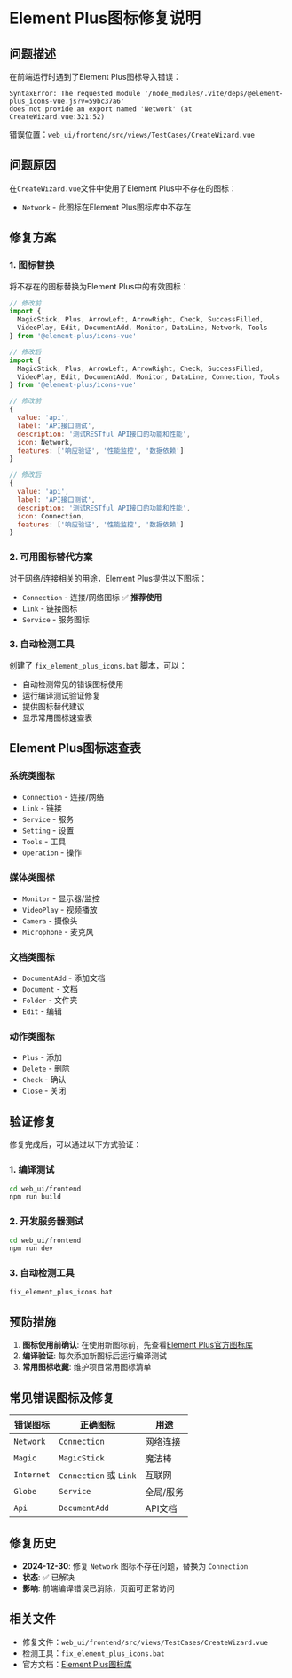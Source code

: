 # Element Plus图标修复说明

## 问题描述

在前端运行时遇到了Element Plus图标导入错误：

```
SyntaxError: The requested module '/node_modules/.vite/deps/@element-plus_icons-vue.js?v=59bc37a6' 
does not provide an export named 'Network' (at CreateWizard.vue:321:52)
```

错误位置：`web_ui/frontend/src/views/TestCases/CreateWizard.vue`

## 问题原因

在`CreateWizard.vue`文件中使用了Element Plus中不存在的图标：

- `Network` - 此图标在Element Plus图标库中不存在

## 修复方案

### 1. 图标替换

将不存在的图标替换为Element Plus中的有效图标：

```javascript
// 修改前
import {
  MagicStick, Plus, ArrowLeft, ArrowRight, Check, SuccessFilled,
  VideoPlay, Edit, DocumentAdd, Monitor, DataLine, Network, Tools
} from '@element-plus/icons-vue'

// 修改后  
import {
  MagicStick, Plus, ArrowLeft, ArrowRight, Check, SuccessFilled,
  VideoPlay, Edit, DocumentAdd, Monitor, DataLine, Connection, Tools
} from '@element-plus/icons-vue'
```

```javascript
// 修改前
{
  value: 'api',
  label: 'API接口测试', 
  description: '测试RESTful API接口的功能和性能',
  icon: Network,
  features: ['响应验证', '性能监控', '数据依赖']
}

// 修改后
{
  value: 'api',
  label: 'API接口测试',
  description: '测试RESTful API接口的功能和性能', 
  icon: Connection,
  features: ['响应验证', '性能监控', '数据依赖']
}
```

### 2. 可用图标替代方案

对于网络/连接相关的用途，Element Plus提供以下图标：

- `Connection` - 连接/网络图标 ✅ **推荐使用**
- `Link` - 链接图标
- `Service` - 服务图标  

### 3. 自动检测工具

创建了 `fix_element_plus_icons.bat` 脚本，可以：
- 自动检测常见的错误图标使用
- 运行编译测试验证修复
- 提供图标替代建议
- 显示常用图标速查表

## Element Plus图标速查表

### 系统类图标
- `Connection` - 连接/网络
- `Link` - 链接
- `Service` - 服务
- `Setting` - 设置
- `Tools` - 工具
- `Operation` - 操作

### 媒体类图标
- `Monitor` - 显示器/监控
- `VideoPlay` - 视频播放
- `Camera` - 摄像头
- `Microphone` - 麦克风

### 文档类图标
- `DocumentAdd` - 添加文档
- `Document` - 文档
- `Folder` - 文件夹
- `Edit` - 编辑

### 动作类图标
- `Plus` - 添加
- `Delete` - 删除
- `Check` - 确认
- `Close` - 关闭

## 验证修复

修复完成后，可以通过以下方式验证：

### 1. 编译测试
```bash
cd web_ui/frontend
npm run build
```

### 2. 开发服务器测试
```bash
cd web_ui/frontend
npm run dev
```

### 3. 自动检测工具
```bash
fix_element_plus_icons.bat
```

## 预防措施

1. **图标使用前确认**: 在使用新图标前，先查看[Element Plus官方图标库](https://element-plus.org/zh-CN/component/icon.html)
2. **编译验证**: 每次添加新图标后运行编译测试
3. **常用图标收藏**: 维护项目常用图标清单

## 常见错误图标及修复

| 错误图标 | 正确图标 | 用途 |
|---------|---------|------|
| `Network` | `Connection` | 网络连接 |
| `Magic` | `MagicStick` | 魔法棒 |
| `Internet` | `Connection` 或 `Link` | 互联网 |
| `Globe` | `Service` | 全局/服务 |
| `Api` | `DocumentAdd` | API文档 |

## 修复历史

- **2024-12-30**: 修复 `Network` 图标不存在问题，替换为 `Connection`
- **状态**: ✅ 已解决
- **影响**: 前端编译错误已消除，页面可正常访问

## 相关文件

- 修复文件：`web_ui/frontend/src/views/TestCases/CreateWizard.vue`
- 检测工具：`fix_element_plus_icons.bat`
- 官方文档：[Element Plus图标库](https://element-plus.org/zh-CN/component/icon.html) 